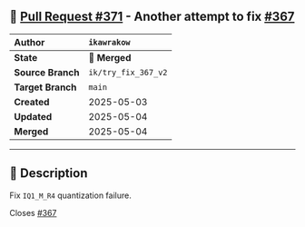 ## 🔀 [Pull Request #371](https://github.com/ikawrakow/ik_llama.cpp/pull/371) - Another attempt to fix [#367](https://github.com/ikawrakow/ik_llama.cpp/issues/367)

| **Author** | `ikawrakow` |
| :--- | :--- |
| **State** | 🔀 **Merged** |
| **Source Branch** | `ik/try_fix_367_v2` |
| **Target Branch** | `main` |
| **Created** | 2025-05-03 |
| **Updated** | 2025-05-04 |
| **Merged** | 2025-05-04 |

---

## 📄 Description

Fix `IQ1_M_R4` quantization failure.

Closes [#367](https://github.com/ikawrakow/ik_llama.cpp/issues/367)